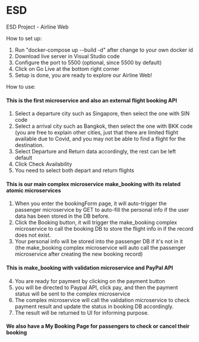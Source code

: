 # ESD
ESD Project - Airline Web

How to set up:
1. Run "docker-compose up --build -d" after change to your own docker id
2. Download live server in Visual Studio code
3. Configure the port to 5500 (optional, since 5500 by default)
4. Click on Go Live at the bottom right corner
5. Setup is done, you are ready to explore our Airline Web!

How to use:
#### This is the first microservice and also an external flight booking API ####
1. Select a departure city such as Singapore, then select the one with SIN code 
2. Select a arrival city such as Bangkok, then select the one with BKK code (you are free to explain other cities, just that there are limited flight available due to Covid, and you may not be able to find a flight for the destination.
3. Select Departure and Return data accordingly, the rest can be left default
4. Click Check Availability
4. You need to select both depart and return flights 

#### This is our main complex microservice make_booking with its related atomic microservices ####
1. When you enter the bookingForm page, it will auto-trigger the passenger microservice by GET to auto-fill the personal info if the user data has been stored in the DB before.
2. Click the Booking button, it will trigger the make_booking complex microservice to call the booking DB to store the flight info in if the record does not exist. 
3. Your personal info will be stored into the passenger DB if it's not in it (the make_booking complex microservice will auto call the passenger microservice after creating the new booking record)

#### This is make_booking with validation microservice and PayPal API ####
4. You are ready for payment by clicking on the payment button
5. you will be directed to Paypal API, click pay, and then the payment status will be sent to the complex microservice 
6. The complex microservice will call the validation microservice to check payment result and update the status in booking DB accordingly.
7. The result will be returned to UI for informing purpose.

#### We also have a My Booking Page for passengers to check or cancel their booking ####
